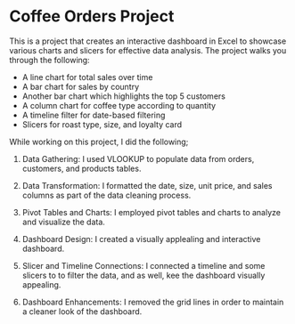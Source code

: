 # Coffee Orders Project
This is a project that creates an interactive dashboard in Excel to showcase various charts and slicers for effective data analysis.
The project walks you through the following:
- A line chart for total sales over time
- A bar chart for sales by country
- Another bar chart which highlights the top 5 customers
- A column chart for coffee type according to quantity
- A timeline filter for date-based filtering
- Slicers for roast type, size, and loyalty card

While working on this project, I did the following;
1. Data Gathering:
I used VLOOKUP to populate data from orders, customers, and products tables.

2. Data Transformation:
I formatted the date, size, unit price, and sales columns as part of the data cleaning process.

3. Pivot Tables and Charts:
I employed pivot tables and charts to analyze and visualize the data.

4. Dashboard Design:
I created a visually applealing and interactive dashboard.

5. Slicer and Timeline Connections:
I connected a timeline and some slicers to to filter the data, and as well, kee the dashboard visually appealing.

6. Dashboard Enhancements:
I removed the grid lines in order to maintain a cleaner look of the dashboard.
